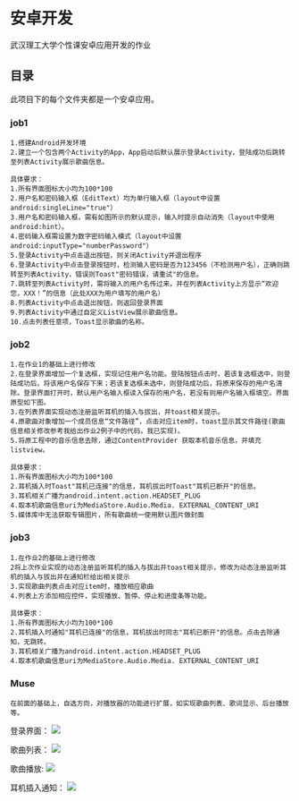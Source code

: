 # 安卓开发

武汉理工大学个性课安卓应用开发的作业

## 目录

此项目下的每个文件夹都是一个安卓应用。

### job1

```
1.搭建Android开发环境
2.建立一个包含两个Activity的App，App启动后默认展示登录Activity，登陆成功后跳转至列表Activity展示歌曲信息。

具体要求：
1.所有界面图标大小均为100*100
2.用户名和密码输入框（EditText）均为单行输入框（layout中设置android:singleLine="true"）
3.用户名和密码输入框，需有如图所示的默认提示，输入时提示自动消失（layout中使用android:hint）。
4.密码输入框需设置为数字密码输入模式（layout中设置android:inputType="numberPassword"）
5.登录Activity中点击退出按钮，则关闭Activity并退出程序
6.登录Activity中点击登录按钮时，检测输入密码是否为123456（不检测用户名），正确则跳转至列表Activity，错误则Toast"密码错误，请重试"的信息。
7.跳转至列表Activity时，需将输入的用户名传过来，并在列表Activity上方显示“欢迎您，XXX！”的信息（此处XXX为用户填写的用户名）
8.列表Activity中点击退出按钮，则返回登录界面
9.列表Activity中通过自定义ListView展示歌曲信息。
10.点击列表任意项，Toast显示歌曲的名称。
```

### job2

```
1.在作业1的基础上进行修改
2.在登录界面增加一个复选框，实现记住用户名功能。登陆按钮点击时，若该复选框选中，则登陆成功后，将该用户名保存下来；若该复选框未选中，则登陆成功后，将原来保存的用户名清除。登录界面打开时，默认用户名输入框读入保存的用户名，若没有则用户名输入框填空。界面原型如下图。
3.在列表界面实现动态注册监听耳机的插入与拔出，并toast相关提示。
4.原歌曲对象增加一个成员信息“文件路径”，点击对应item时，toast显示其文件路径(歌曲信息相关修改参考我给出作业2例子中的代码，我已实现)。
5.将原工程中的音乐信息去除，通过ContentProvider 获取本机音乐信息，并填充listview。

具体要求：
1.所有界面图标大小均为100*100
2.耳机插入时Toast"耳机已连接"的信息，耳机拔出时Toast"耳机已断开"的信息。
3.耳机相关广播为android.intent.action.HEADSET_PLUG
4.取本机歌曲信息uri为MediaStore.Audio.Media. EXTERNAL_CONTENT_URI
5.媒体库中无法获取专辑图片，所有歌曲统一使用默认图片做封面
```

### job3

```
1.在作业2的基础上进行修改
2将上次作业实现的动态注册监听耳机的插入与拔出并toast相关提示，修改为动态注册监听耳机的插入与拔出并在通知栏给出相关提示
3.实现歌曲列表点击对应item时，播放相应歌曲
4.列表上方添加相应控件，实现播放、暂停、停止和进度条等功能。

具体要求：
1.所有界面图标大小均为100*100
2.耳机插入时通知"耳机已连接"的信息，耳机拔出时同志"耳机已断开"的信息。点击去除通知，无跳转。
3.耳机相关广播为android.intent.action.HEADSET_PLUG
4.取本机歌曲信息uri为MediaStore.Audio.Media. EXTERNAL_CONTENT_URI
```

### Muse

```
在前面的基础上，自选方向，对播放器的功能进行扩展，如实现歌曲列表、歌词显示、后台播放等。
```
登录界面：
![](https://github.com/virlaser/AndroidDev/blob/master/screenshot/1.png?raw=true)

歌曲列表：
![](https://github.com/virlaser/AndroidDev/blob/master/screenshot/2.png?raw=true)

歌曲播放:
![](https://github.com/virlaser/AndroidDev/blob/master/screenshot/3.png?raw=true)

耳机插入通知：
![](https://github.com/virlaser/AndroidDev/blob/master/screenshot/4.png?raw=true)



